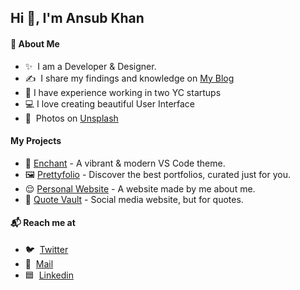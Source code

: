 ## Hi 👋, I'm Ansub Khan

#### 👾 About Me
- ✨ &nbsp;I am a Developer & Designer.
- ✍️ &nbsp;I share my findings and knowledge on [My Blog](https://ansubkhan.com/blogs)
- 🤡 I have experience working in two YC startups
- 💻 I love creating beautiful User Interface
- 📸 &nbsp;Photos on [Unsplash](https://unsplash.com/@ansubkhann)

#### My Projects
- 🎨 [Enchant](https://enchant.ansubkhan.com/) - A vibrant & modern VS Code theme.
- 🖼 [Prettyfolio](https://prettyfolio.com/) - Discover the best portfolios, curated just for you.
- 😌 [Personal Website](http://ansubkhan.com/) - A website made by me about me.
- 💭 [Quote Vault](https://quote-vault.vercel.app) - Social media website, but for quotes.

#### 📬 Reach me at
- 🐦 &nbsp;[Twitter](https://twitter.com/fedevitaledev/) <br/>
- 📧 &nbsp;[Mail](mailto:khanansub3@gmail.com) <br/>
- 🟦 &nbsp;[Linkedin](https://linkedin.com/in/ansub) <br/>
